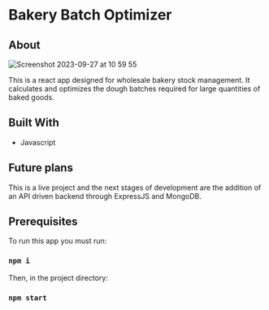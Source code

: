# Bakery Batch Optimizer

## About
![Screenshot 2023-09-27 at 10 59 55](https://github.com/UhOhSpiders/doughcalc/assets/78114230/bd390329-841f-400c-8ebc-ab17301ddd68)

This is a react app designed for wholesale bakery stock management. It calculates and optimizes the dough batches required for large quantities of baked goods. 

## Built With

* Javascript

## Future plans

This is a live project and the next stages of development are the addition of an API driven backend through ExpressJS and MongoDB.

## Prerequisites

To run this app you must run:

### `npm i`

Then, in the project directory:

### `npm start`


